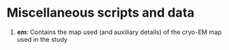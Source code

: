 # Miscellaneous scripts and data

1. **em**: Contains the map used (and auxiliary details) of the cryo-EM map used in the study

